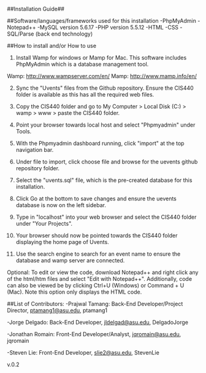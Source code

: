 ##Installation Guide##

##Software/languages/frameworks used for this installation
-PhpMyAdmin 
-Notepad++
-MySQL version 5.6.17
-PHP version 5.5.12
-HTML
-CSS
-SQL/Parse (back end technology)

##How to install and/or How to use

1. Install Wamp for windows or Mamp for Mac. This software includes PhpMyAdmin which is a database management tool.

Wamp: http://www.wampserver.com/en/
Mamp: http://www.mamp.info/en/

2. Sync the "Uvents" files from the Github repository. Ensure the CIS440 folder is available as this has all the required web files.

3. Copy the CIS440 folder and go to My Computer > Local Disk (C:) > wamp > www > paste the CIS440 folder.

4. Point your browser towards local host and select "Phpmyadmin" under Tools.

5. With the Phpmyadmin dashboard running, click "import" at the top navigation bar.

6. Under file to import, click choose file and browse for the uevents github repository folder.

7. Select the "uvents.sql" file, which is the pre-created database for this installation.

8. Click Go at the bottom to save changes and ensure the uevents database is now on the left sidebar. 

9. Type in "localhost" into your web browser and select the CIS440 folder under "Your Projects". 

10. Your browser should now be pointed towards the CIS440 folder displaying the home page of Uvents.

11. Use the search engine to search for an event name to ensure the database and wamp server are connected. 

Optional: To edit or view the code, download Notepad++ and right click any of the html/htm files and select "Edit with Notepad++".
Additionally, code can also be viewed be by clicking Ctrl+U (Windows) or Command + U (Mac). Note this option only displays the HTML code.

##List of Contributors: 
-Prajwal Tamang: Back-End Developer/Project Director, ptamang1@asu.edu, ptamang1

-Jorge Delgado: Back-End Developer, jldelgad@asu.edu, DelgadoJorge 

-Jonathan Romain: Front-End Developer/Analyst, jqromain@asu.edu, jqromain

-Steven Lie: Front-End Developer, slie2@asu.edu, StevenLie

v.0.2
 
